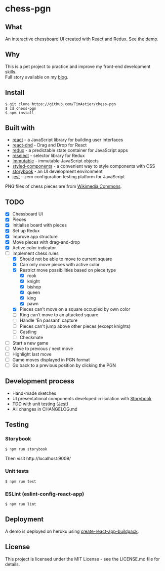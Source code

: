 # chess-pgn

## What
An interactive chessboard UI created with React and Redux.
See the [demo](https://chess-pgn.herokuapp.com/).

## Why

This is a pet project to practice and improve my front-end development skills.  
Full story available on my [blog](https://timotheeastier.wordpress.com/2018/08/23/pet-project-chessboard-ui-day-1/).

## Install

```
$ git clone https://github.com/TimAstier/chess-pgn
$ cd chess-pgn
$ npm install
```

## Built with
- [react](https://reactjs.org/) - a JavaScript library for building user interfaces
- [react-dnd](http://react-dnd.github.io/react-dnd/) - Drag and Drop for React
- [redux](https://redux.js.org/) - a predictable state container for JavaScript apps
- [reselect](https://github.com/reduxjs/reselect) - selector library for Redux
- [Immutable](https://facebook.github.io/immutable-js/) - immutable JavaScript objects
- [styled-components](https://www.styled-components.com/) - a convenient way to style components with CSS
- [storybook](https://storybook.js.org/) - an UI development environment
- [jest](https://jestjs.io/) - zero configuration testing platform for JavaScript

PNG files of chess pieces are from [Wikimedia Commons](https://commons.wikimedia.org/wiki/Category:PNG_chess_pieces/Standard_transparent).

## TODO
- [X] Chessboard UI
- [X] Pieces
- [X] Initialise board with pieces
- [X] Set up Redux
- [X] Improve app structure
- [X] Move pieces with drag-and-drop
- [X] Active color indicator
- [ ] Implement chess rules
  - [X] Should not be able to move to current square
  - [X] Can only move pieces with active color
  - [X] Restrict move possibilities based on piece type
    - [X] rook
    - [X] knight
    - [X] bishop
    - [X] queen
    - [X] king
    - [X] pawn
  - [X] Pieces can't move on a square occupied by own color
  - [ ] King can't move to an attacked square
  - [ ] Handle 'En passant' capture
  - [ ] Pieces can't jump above other pieces (except knights)
  - [ ] Castling
  - [ ] Checkmate
- [ ] Start a new game
- [ ] Move to previous / next move
- [ ] Highlight last move
- [ ] Game moves displayed in PGN format
- [ ] Go back to a previous position by clicking the PGN

## Development process
- Hand-made sketches
- UI presentational components developed in isolation with [Storybook](https://github.com/storybooks/storybook)
- TDD with unit testing ([Jest](https://jestjs.io/))
- All changes in CHANGELOG.md

## Testing

### Storybook
```
$ npm run storybook
```
Then visit http://localhost:9009/

### Unit tests
```
$ npm run test
```

### ESLint (eslint-config-react-app)
```
$ npm run lint
```

## Deployment

A demo is deployed on heroku using [create-react-app-buildpack](https://github.com/mars/create-react-app-buildpack).

## License

This project is licensed under the MIT License - see the LICENSE.md file for details.
